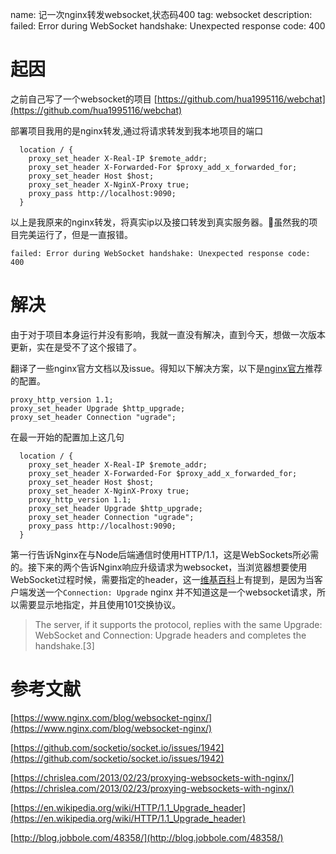 name: 记一次nginx转发websocket,状态码400
tag: websocket
description: failed: Error during WebSocket handshake: Unexpected response code: 400


# 起因

之前自己写了一个websocket的项目
[https://github.com/hua1995116/webchat](https://github.com/hua1995116/webchat)

部署项目我用的是nginx转发,通过将请求转发到我本地项目的端口

```nginx
  location / {
    proxy_set_header X-Real-IP $remote_addr;
    proxy_set_header X-Forwarded-For $proxy_add_x_forwarded_for;
    proxy_set_header Host $host;
    proxy_set_header X-NginX-Proxy true;
    proxy_pass http://localhost:9090;
  }
```

以上是我原来的nginx转发，将真实ip以及接口转发到真实服务器。虽然我的项目完美运行了，但是一直报错。

```shell
failed: Error during WebSocket handshake: Unexpected response code: 400
```

# 解决

由于对于项目本身运行并没有影响，我就一直没有解决，直到今天，想做一次版本更新，实在是受不了这个报错了。

翻译了一些nginx官方文档以及issue。得知以下解决方案，以下是[nginx官方](https://www.nginx.com/blog/websocket-nginx/)推荐的配置。

```nginx
proxy_http_version 1.1;
proxy_set_header Upgrade $http_upgrade;
proxy_set_header Connection "ugrade";
```

在最一开始的配置加上这几句

```nginx
  location / {
    proxy_set_header X-Real-IP $remote_addr;
    proxy_set_header X-Forwarded-For $proxy_add_x_forwarded_for;
    proxy_set_header Host $host;
    proxy_set_header X-NginX-Proxy true;
    proxy_http_version 1.1;
    proxy_set_header Upgrade $http_upgrade;
    proxy_set_header Connection "ugrade";
    proxy_pass http://localhost:9090;
  }
```

第一行告诉Nginx在与Node后端通信时使用HTTP/1.1，这是WebSockets所必需的。接下来的两个告诉Nginx响应升级请求为websocket，当浏览器想要使用WebSocket过程时候，需要指定的header，这一[维基百科](https://en.wikipedia.org/wiki/HTTP/1.1_Upgrade_header)上有提到，是因为当客户端发送一个```Connection: Upgrade``` nginx 并不知道这是一个websocket请求，所以需要显示地指定，并且使用101交换协议。

> The server, if it supports the protocol, replies with the same Upgrade: WebSocket and Connection: Upgrade headers and completes the handshake.[3] 






# 参考文献

[https://www.nginx.com/blog/websocket-nginx/](https://www.nginx.com/blog/websocket-nginx/)

[https://github.com/socketio/socket.io/issues/1942](https://github.com/socketio/socket.io/issues/1942)


[https://chrislea.com/2013/02/23/proxying-websockets-with-nginx/](https://chrislea.com/2013/02/23/proxying-websockets-with-nginx/)

[https://en.wikipedia.org/wiki/HTTP/1.1_Upgrade_header](https://en.wikipedia.org/wiki/HTTP/1.1_Upgrade_header)

[http://blog.jobbole.com/48358/](http://blog.jobbole.com/48358/)